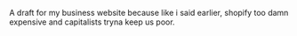 A draft for my business website because like i said earlier, shopify too damn expensive and capitalists tryna keep us poor.
